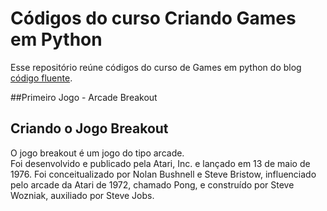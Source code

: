 ﻿# Códigos do curso Criando Games em Python 

Esse repositório reúne códigos do curso de Games em python do blog [código fluente](https://www.codigofluente.com.br/criando-games/games-em-python/).

##Primeiro Jogo - Arcade Breakout

## Criando o Jogo Breakout

O jogo breakout é um jogo do tipo arcade.<br>
Foi desenvolvido e publicado pela Atari, Inc. e lançado em 13 de maio de 1976.
Foi conceitualizado por Nolan Bushnell e Steve Bristow, influenciado pelo arcade da Atari de 1972, chamado Pong, e construído por Steve Wozniak, auxiliado por Steve Jobs.

